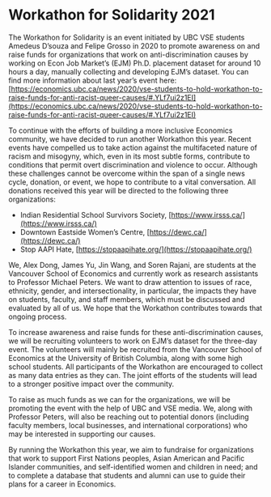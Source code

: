 # Workathon for Solidarity 2021

The Workathon for Solidarity is an event initiated by UBC VSE students Amedeus D’souza and Felipe Grosso in 2020 to promote awareness on and raise funds for organizations that work on anti-discrimination causes by working on Econ Job Market’s (EJM) Ph.D. placement dataset for around 10 hours a day, manually collecting and developing EJM’s dataset. You can find more information about last year’s event here: [https://economics.ubc.ca/news/2020/vse-students-to-hold-workathon-to-raise-funds-for-anti-racist-queer-causes/#.YLf7ui2z1EI](https://economics.ubc.ca/news/2020/vse-students-to-hold-workathon-to-raise-funds-for-anti-racist-queer-causes/#.YLf7ui2z1EI)

To continue with the efforts of building a more inclusive Economics community, we have decided to run another Workathon this year. Recent events have compelled us to take action against the multifaceted nature of racism and misogyny, which, even in its most subtle forms, contribute to conditions that permit overt discrimination and violence to occur. Although these challenges cannot be overcome within the span of a single news cycle, donation, or event, we hope to contribute to a vital conversation. All donations received this year will be directed to the following three organizations:

- Indian Residential School Survivors Society, [https://www.irsss.ca/](https://www.irsss.ca/)
- Downtown Eastside Women’s Centre, [https://dewc.ca/](https://dewc.ca/)
- Stop AAPI Hate, [https://stopaapihate.org/](https://stopaapihate.org/)

We, Alex Dong, James Yu, Jin Wang, and Soren Rajani, are students at the Vancouver School of Economics and currently work as research assistants to Professor Michael Peters. We want to draw attention to issues of race, ethnicity, gender, and intersectionality, in particular, the impacts they have on students, faculty, and staff members, which must be discussed and evaluated by all of us. We hope that the Workathon contributes towards that ongoing process.

To increase awareness and raise funds for these anti-discrimination causes, we will be recruiting volunteers to work on EJM’s dataset for the three-day event. The volunteers will mainly be recruited from the Vancouver School of Economics at the University of British Columbia, along with some high school students. All participants of the Workathon are encouraged to collect as many data entries as they can. The joint efforts of the students will lead to a stronger positive impact over the community. 

To raise as much funds as we can for the organizations, we will be promoting the event with the help of UBC and VSE media. We, along with Professor Peters, will also be reaching out to potential donors (including faculty members, local businesses, and international corporations) who may be interested in supporting our causes.

By running the Workathon this year, we aim to fundraise for organizations that work to support First Nations peoples, Asian American and Pacific Islander communities, and self-identified women and children in need; and to complete a database that students and alumni can use to guide their plans for a career in Economics.
